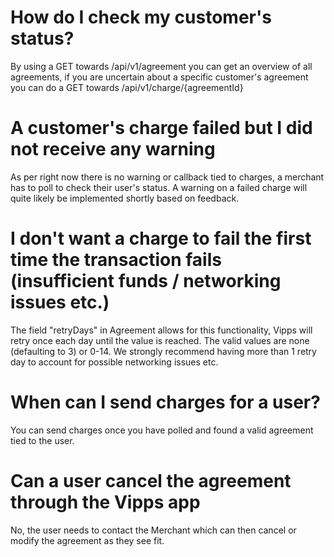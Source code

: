 # How do I check my customer's status?
By using a GET towards /api/v1/agreement you can get an overview of all agreements, if you are uncertain about a specific customer's agreement you can do a GET towards /api/v1/charge/{agreementId}

# A customer's charge failed but I did not receive any warning
As per right now there is no warning or callback tied to charges, a merchant has to poll to check their user's status. A warning on a failed charge will quite likely be implemented shortly based on feedback.

# I don't want a charge to fail the first time the transaction fails (insufficient funds / networking issues etc.)
The field "retryDays" in Agreement allows for this functionality, Vipps will retry once each day until the value is reached. The valid values are none (defaulting to 3) or 0-14. We strongly recommend having more than 1 retry day to account for possible networking issues etc.

# When can I send charges for a user?
You can send charges once you have polled and found a valid agreement tied to the user.

# Can a user cancel the agreement through the Vipps app
No, the user needs to contact the Merchant which can then cancel or modify the agreement as they see fit.
